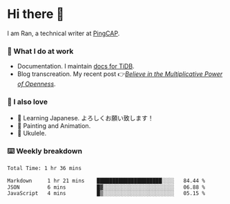 # Hi there 👋

I am Ran, a technical writer at [PingCAP](https://pingcap.com/).

### 📝 What I do at work

- Documentation. I maintain [docs for TiDB](https://github.com/pingcap/docs).
- Blog transcreation. My recent post 👉[*Believe in the Multiplicative Power of Openness*](https://pingcap.com/blog/believe-in-the-multiplicative-power-of-openness-open-source-community).

### 🤠 I also love

- 💬 Learning Japanese. よろしくお願い致します！
- 🎨 Painting and Animation.
- 🎵 Ukulele.

### ⌨️ Weekly breakdown

<!--START_SECTION:waka-->

```txt
Total Time: 1 hr 36 mins

Markdown     1 hr 21 mins    █████████████████████░░░░   84.44 %
JSON         6 mins          █▓░░░░░░░░░░░░░░░░░░░░░░░   06.88 %
JavaScript   4 mins          █▒░░░░░░░░░░░░░░░░░░░░░░░   05.15 %
```

<!--END_SECTION:waka-->
